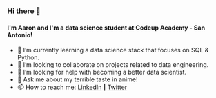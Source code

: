 ### Hi there 👋

#### I'm Aaron and I'm a data science student at Codeup Academy - San Antonio!

- 🌱 I’m currently learning a data science stack that focuses on SQL & Python.
- 👯 I’m looking to collaborate on projects related to data engineering. 
- 🤔 I’m looking for help with becoming a better data scientist.
- 💬 Ask me about my terrible taste in anime!
- 📫 How to reach me: [LinkedIn](https://www.linkedin.com/in/aaron-mv-moore/) **|** [Twitter](https://twitter.com/aaronmvmoore)


<!--
**aaron-mv-moore/aaron-mv-moore** is a ✨ _special_ ✨ repository because its `README.md` (this file) appears on your GitHub profile.

Here are some ideas to get you started:

- 🔭 I’m currently working on Codeup's Data Science class material.
- 🌱 I’m currently learning a stack for data science which includes CLI, SQL, & Python.
- 👯 I’m looking to collaborate on projects related to data engineering. 
- 🤔 I’m looking for help with becoming a better data scientist.
- 💬 Ask me about my terrible taste in anime!
- 📫 How to reach me: LinkedIn/aaron-mv-moore; GitHub/aaron-mv-moore; Twitter/@aaronmvmoore
- 😄 Pronouns: Any pronouns with respect :)
- ⚡ Fun fact: I've eaten pig brain. 
-->
